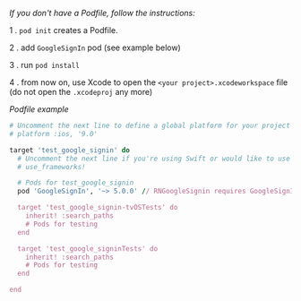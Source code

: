 _If you don't have a Podfile, follow the instructions:_

1 . `pod init` creates a Podfile.

2 . add `GoogleSignIn` pod (see example below)

3 . run `pod install`

4 . from now on, use Xcode to open the `<your project>.xcodeworkspace` file (do not open the `.xcodeproj` any more)

_Podfile example_

```ruby
# Uncomment the next line to define a global platform for your project
# platform :ios, '9.0'

target 'test_google_signin' do
  # Uncomment the next line if you're using Swift or would like to use dynamic frameworks
  # use_frameworks!

  # Pods for test_google_signin
  pod 'GoogleSignIn', '~> 5.0.0' // RNGoogleSignin requires GoogleSignIn >= 5.0.0

  target 'test_google_signin-tvOSTests' do
    inherit! :search_paths
    # Pods for testing
  end

  target 'test_google_signinTests' do
    inherit! :search_paths
    # Pods for testing
  end

end
```
